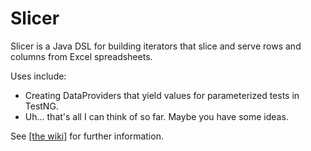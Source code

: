 # Slicer
Slicer is a Java DSL for building iterators that slice and serve rows and columns from Excel spreadsheets.

Uses include:

* Creating DataProviders that yield values for parameterized tests in TestNG.
* Uh... that's all I can think of so far. Maybe you have some ideas.

See [[the wiki]](https://github.com/dhemery/slicer/wiki) for further information.
